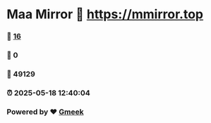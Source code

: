 # Maa Mirror :link: https://mmirror.top 
### :page_facing_up: [16](https://mmirror.top/tag.html) 
### :speech_balloon: 0 
### :hibiscus: 49129 
### :alarm_clock: 2025-05-18 12:40:04 
### Powered by :heart: [Gmeek](https://github.com/Meekdai/Gmeek)
